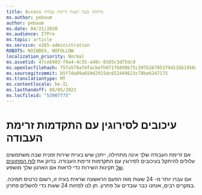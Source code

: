 ```yaml
---
title: Access נדחתה בעת הצגת זרימת עבודה
ms.author: pebaum
author: pebaum
ms.date: 04/21/2020
ms.audience: ITPro
ms.topic: article
ms.service: o365-administration
ROBOTS: NOINDEX, NOFOLLOW
localization_priority: Normal
ms.assetid: 47ceb983-f9a4-4c55-a40c-03d5c3d75dc9
ms.openlocfilehash: f5fa5f8afdfacbefb071f6899b75c397b26705379d11bb1958c3d7f7be499b1f
ms.sourcegitcommit: b5f7da89a650d2915dc652449623c78be6247175
ms.translationtype: MT
ms.contentlocale: he-IL
ms.lasthandoff: 08/05/2021
ms.locfileid: "53907775"
---
```

# <a name="intermittent-delays-with-workflow-progress"></a>עיכובים לסירוגין עם התקדמות זרימת העבודה

אם זרימת העבודה שלך אינה מתחילה, ייתכן שיש בעיית שירות זמנית שבה משתמשים עלולים להיתקל בעיכובים לסירוגין עם התקדמות זרימת העבודה. בדוק את [לוח המחוונים של](https://admin.microsoft.com/AdminPortal/Home#/servicehealth) תקינות השירות כדי לראות אם הארגון שלך מושפע. 

אם עברו יותר מ- 24 שעות מאז הפעם הראשונה שראית בעיה זו, רשום כרטיס תמיכה. במקרים רבים, אנחנו כבר עובדים על פתרון. תן לנו לפחות 24 שעות כדי להשלים פתרון.


  

